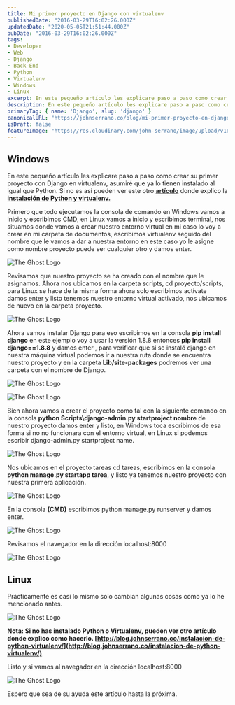 ```yaml
---
title: Mi primer proyecto en Django con virtualenv
publishedDate: "2016-03-29T16:02:26.000Z"
updatedDate: "2020-05-05T21:51:44.000Z"
pubDate: "2016-03-29T16:02:26.000Z"
tags:
- Developer
- Web
- Django
- Back-End
- Python
- Virtualenv
- Windows
- Linux
excerpt: En este pequeño artículo les explicare paso a paso como crear su primer proyecto con Django en virtualenv...
description: En este pequeño artículo les explicare paso a paso como crear su primer proyecto con Django en virtualenv...
primaryTag: { name: 'Django', slug: 'django' }
canonicalURL: "https://johnserrano.co/blog/mi-primer-proyecto-en-django-con-virtualenv"
isDraft: false
featureImage: "https://res.cloudinary.com/john-serrano/image/upload/v1683823895/John%20Serrano/Blog%20Post/mi-primer-proyecto-en-django-con-virtualenv/portadaPrimerProyecto_hdqupv.jpg"
---
```


## Windows

En este pequeño artículo les explicare paso a paso como crear su primer proyecto con Django en virtualenv, asumiré que ya lo tienen instalado al igual que Python. Si no es así pueden ver este otro **[artículo](http://johnserranoblog.herokuapp.com/instalacion-de-python-virtualenv/)** donde explico la **[instalación de Python y virtualenv.](http://johnserranoblog.herokuapp.com/instalacion-de-python-virtualenv/)**

Primero que todo ejecutamos la consola de comando en Windows vamos a  inicio y escribimos CMD, en Linux vamos a inicio y escribimos terminal, nos situamos donde vamos a crear nuestro entorno virtual en mi caso lo voy a crear en mi carpeta de documentos, escribimos virtualenv seguido del nombre que le vamos a dar a nuestra entorno en este caso yo le asigne como nombre proyecto puede ser cualquier otro y damos enter.

![The Ghost Logo](https://res.cloudinary.com/john-serrano/image/upload/v1683823971/John%20Serrano/Blog%20Post/mi-primer-proyecto-en-django-con-virtualenv/PrimerPD1_yxg2jj.png)

Revisamos que nuestro proyecto se ha creado con el nombre que le asignamos. Ahora nos ubicamos  en la carpeta scripts, cd proyecto/scripts, para Linux se hace de la misma forma ahora solo escribimos actívate damos enter y listo tenemos nuestro entorno virtual activado, nos ubicamos de nuevo en la carpeta proyecto.

![The Ghost Logo](https://res.cloudinary.com/john-serrano/image/upload/v1683823972/John%20Serrano/Blog%20Post/mi-primer-proyecto-en-django-con-virtualenv/PrimerPD2_xhldii.png)

Ahora vamos instalar Django para eso escribimos en la consola **pip install django** en este ejemplo voy a usar la versión 1.8.8 entonces **pip install django==1.8.8** y damos enter , para verificar que si se instaló django en nuestra máquina virtual podemos ir a nuestra ruta donde se encuentra nuestro proyecto y en la carpeta **Lib/site-packages** podremos ver una carpeta con el nombre de Django.

![The Ghost Logo](https://res.cloudinary.com/john-serrano/image/upload/v1683823972/John%20Serrano/Blog%20Post/mi-primer-proyecto-en-django-con-virtualenv/PrimerPD3_pxjktr.png)

![The Ghost Logo](https://res.cloudinary.com/john-serrano/image/upload/v1683823972/John%20Serrano/Blog%20Post/mi-primer-proyecto-en-django-con-virtualenv/PrimerPD4_icxmd7.png)

Bien ahora  vamos a crear el proyecto como tal  con la siguiente comando en la consola **python Scripts\django-admin.py startproject nombre** de nuestro proyecto damos enter y listo, en Windows toca escribimos de esa forma si no no funcionara con el entorno virtual, en Linux si podemos escribir django-admin.py startproject name.

![The Ghost Logo](https://res.cloudinary.com/john-serrano/image/upload/v1683823971/John%20Serrano/Blog%20Post/mi-primer-proyecto-en-django-con-virtualenv/PrimerPD5_hnh2fl.png)

Nos ubicamos en el proyecto tareas cd tareas, escribimos en la consola **python manage.py startapp tarea**, y listo ya tenemos nuestro proyecto con nuestra primera aplicación.

![The Ghost Logo](https://res.cloudinary.com/john-serrano/image/upload/v1683823971/John%20Serrano/Blog%20Post/mi-primer-proyecto-en-django-con-virtualenv/PrimerPD6_f2vp4o.png)

En la consola **(CMD)** escribimos python manage.py runserver y damos enter.

![The Ghost Logo](https://res.cloudinary.com/john-serrano/image/upload/v1683823971/John%20Serrano/Blog%20Post/mi-primer-proyecto-en-django-con-virtualenv/PrimerPD7_resk3q.png)

Revisamos el navegador en la dirección localhost:8000

![The Ghost Logo](https://res.cloudinary.com/john-serrano/image/upload/v1683823971/John%20Serrano/Blog%20Post/mi-primer-proyecto-en-django-con-virtualenv/8_iuwmtz.png)

## Linux

Prácticamente es casi lo mismo solo cambian algunas cosas como ya lo he mencionado antes.

![The Ghost Logo](https://res.cloudinary.com/john-serrano/image/upload/v1683823971/John%20Serrano/Blog%20Post/mi-primer-proyecto-en-django-con-virtualenv/PrimerPDlinux2-1_tfjbxr.png)

**Nota: Si no has instalado Python o Virtualenv, pueden ver otro artículo donde explico como hacerlo. [http://blog.johnserrano.co/instalacion-de-python-virtualenv/](http://blog.johnserrano.co/instalacion-de-python-virtualenv/)**

Listo y si vamos al navegador en la dirección localhost:8000

![The Ghost Logo](https://res.cloudinary.com/john-serrano/image/upload/v1683823971/John%20Serrano/Blog%20Post/mi-primer-proyecto-en-django-con-virtualenv/8---copia_kbwsr1.png)

Espero que sea de su ayuda este artículo hasta la próxima.
